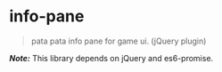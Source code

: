 # info-pane

> pata pata info pane for game ui. (jQuery plugin)

***Note:*** This library depends on jQuery and es6-promise.
